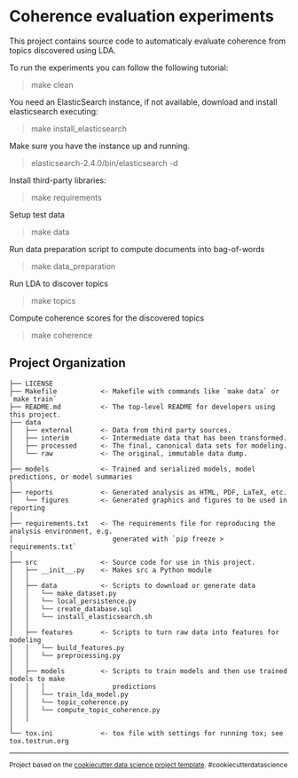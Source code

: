 Coherence evaluation experiments
================================

This project contains source code to automaticaly evaluate coherence from topics discovered using LDA.

To run the experiments you can follow the following tutorial:  

> make clean

You need an ElasticSearch instance, if not available, download and install elasticsearch executing:
> make install_elasticsearch

Make sure you have the instance up and running.  
> elasticsearch-2.4.0/bin/elasticsearch -d

Install third-party libraries:
> make requirements

Setup test data
> make data

Run data preparation script to compute documents into bag-of-words 
> make data_preparation

Run LDA to discover topics
> make topics

Compute coherence scores for the discovered topics
> make coherence


Project Organization
--------------------

    ├── LICENSE
    ├── Makefile           <- Makefile with commands like `make data` or `make train`
    ├── README.md          <- The top-level README for developers using this project.
    ├── data
    │   ├── external       <- Data from third party sources.
    │   ├── interim        <- Intermediate data that has been transformed.
    │   ├── processed      <- The final, canonical data sets for modeling.
    │   └── raw            <- The original, immutable data dump.
    │
    ├── models             <- Trained and serialized models, model predictions, or model summaries
    │
    ├── reports            <- Generated analysis as HTML, PDF, LaTeX, etc.
    │   └── figures        <- Generated graphics and figures to be used in reporting
    │
    ├── requirements.txt   <- The requirements file for reproducing the analysis environment, e.g.
    │                         generated with `pip freeze > requirements.txt`
    │
    ├── src                <- Source code for use in this project.
    │   ├── __init__.py    <- Makes src a Python module
    │   │
    │   ├── data           <- Scripts to download or generate data
    │   │   └── make_dataset.py
    │   │   └── local_persistence.py
    │   │   └── create_database.sql
    │   │   └── install_elasticsearch.sh
    │   │
    │   ├── features       <- Scripts to turn raw data into features for modeling
    │   │   └── build_features.py
    │   │   └── preprocessing.py
    │   │
    │   ├── models         <- Scripts to train models and then use trained models to make
    │   │   │                 predictions
    │   │   └── train_lda_model.py
    │   │   └── topic_coherence.py
    │   │   └── compute_topic_coherence.py
    │   │
    │
    └── tox.ini            <- tox file with settings for running tox; see tox.testrun.org


--------

<p><small>Project based on the <a target="_blank" href="https://drivendata.github.io/cookiecutter-data-science/">cookiecutter data science project template</a>. #cookiecutterdatascience</small></p>
